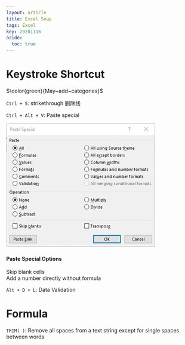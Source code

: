 ```yaml
---
layout: article
title: Excel Soup
tags: Excel
key: 20201116
aside:
  toc: true
---
```

<!--more-->


# Keystroke Shortcut
$\color{green}{May~add~categories}$

`Ctrl + 5`: strikethrough 删除线

`Ctrl + Alt + V`: Paste special
<div class="card">
  <div class="card__image">
    <img class="image" src="https://github.com/Lisa-X/Lisa-X.github.io/raw/master/pics/screenshots/paste_special.JPG"/>
  </div>
  <div class="card__content">
    <div class="card__header">
      <h4>Paste Special Options</h4>
    </div>
    <p>
      Skip blank cells</br>
      Add a number directly without formula
    </p>
  </div>
</div>

`Alt + D + L`: Data Validation

# Formula
`TRIM( )`: Remove all spaces from a text string except for single spaces between words

